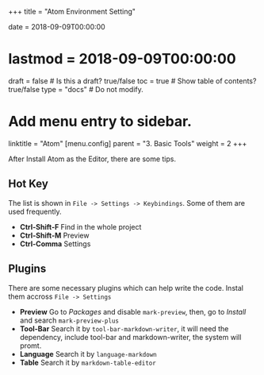 +++
title = "Atom Environment Setting"

date = 2018-09-09T00:00:00
# lastmod = 2018-09-09T00:00:00

draft = false  # Is this a draft? true/false
toc = true  # Show table of contents? true/false
type = "docs"  # Do not modify.

# Add menu entry to sidebar.
linktitle = "Atom"
[menu.config]
  parent = "3. Basic Tools"
  weight = 2
+++

After Install Atom as the Editor, there are some tips.

## Hot Key

The list is shown in `File -> Settings -> Keybindings`. Some of them are used frequently.

- **Ctrl-Shift-F** Find in the whole project
- **Ctrl-Shift-M** Preview
- **Ctrl-Comma** Settings

## Plugins
There are some necessary plugins which can help write the code. Instal them accross `File -> Settings`

- **Preview** Go to _Packages_ and disable `mark-preview`, then, go to _Install_ and search `mark-preview-plus`
- **Tool-Bar** Search it by `tool-bar-markdown-writer`, it will need the dependency, include tool-bar and markdown-writer, the system will promt.
- **Language** Search it by `language-markdown`
- **Table** Search it by `markdown-table-editor`

